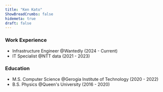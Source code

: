```yaml
---
title: "Ken Kato"
ShowBreadCrumbs: false
hidemeta: true
draft: false
---
```


### Work Experience
- Infrastructure Engineer @Wantedly (2024 - Current)
- IT Specialist @NTT data (2021 - 2023)

### Education
- M.S. Computer Science @Gerogia Institute of Technology (2020 - 2022)
- B.S. Physics @Queen's University (2016 - 2020)